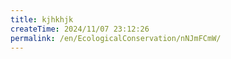 ```yaml
---
title: kjhkhjk
createTime: 2024/11/07 23:12:26
permalink: /en/EcologicalConservation/nNJmFCmW/
---
```

